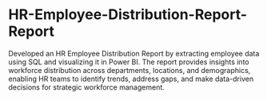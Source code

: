 # HR-Employee-Distribution-Report-Report
Developed an HR Employee Distribution Report by extracting employee data using SQL and visualizing it in Power BI. The report provides insights into workforce distribution across departments, locations, and demographics, enabling HR teams to identify trends, address gaps, and make data-driven decisions for strategic workforce management.
